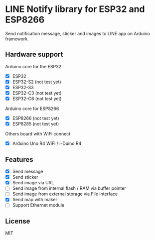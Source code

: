 
# LINE Notify library for ESP32 and ESP8266

Send notification message, sticker and images to LINE app on Arduino framework.

## Hardware support

Arduino core for the ESP32

 - [x] ESP32
 - [x] ESP32-S2 (not test yet)
 - [x] ESP32-S3
 - [x] ESP32-C3 (not test yet)
 - [x] ESP32-C6 (not test yet)

Arduino core for ESP8266

 - [x] ESP8266 (not test yet)
 - [x] ESP8285 (not test yet)

Others board with WiFi connect

 - [x] Arduino Uno R4 WiFi / i-Duino R4

## Features

 - [x] Send message
 - [x] Send sticker
 - [x] Send image via URL
 - [ ] Send image from internal flash / RAM via buffer pointer
 - [ ] Send image from external storage via File interface
 - [x] Send map with maker
 - [ ] Support Ethernet module

## License

MIT
